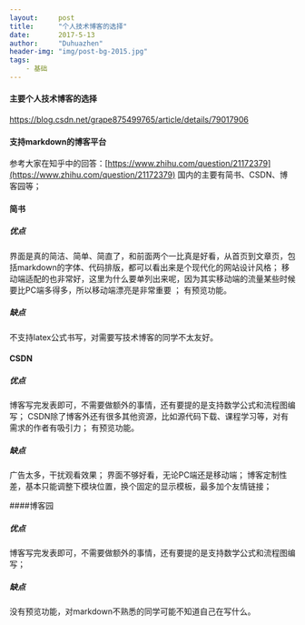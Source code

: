 ```yaml
---
layout:     post
title:      "个人技术博客的选择"
date:       2017-5-13
author:     "Duhuazhen"
header-img: "img/post-bg-2015.jpg"
tags:
    - 基础
---
```


#### 主要个人技术博客的选择
https://blog.csdn.net/grape875499765/article/details/79017906
#### 支持markdown的博客平台

参考大家在知乎中的回答：[https://www.zhihu.com/question/21172379](https://www.zhihu.com/question/21172379)
国内的主要有简书、CSDN、博客园等；
#### 简书
##### 优点 
界面是真的简洁、简单、简直了，和前面两个一比真是好看，从首页到文章页，包括markdown的字体、代码排版，都可以看出来是个现代化的网站设计风格；
移动端适配的也非常好，这里为什么要单列出来呢，因为其实移动端的流量某些时候要比PC端多得多，所以移动端漂亮是非常重要 ；
有预览功能。
##### 缺点
不支持latex公式书写，对需要写技术博客的同学不太友好。

#### CSDN
##### 优点 
博客写完发表即可，不需要做额外的事情，还有要提的是支持数学公式和流程图编写；
CSDN除了博客外还有很多其他资源，比如源代码下载、课程学习等，对有需求的作者有吸引力；
有预览功能。
##### 缺点
广告太多，干扰观看效果；
界面不够好看，无论PC端还是移动端；
博客定制性差，基本只能调整下模块位置，换个固定的显示模板，最多加个友情链接；


####博客园
##### 优点 
博客写完发表即可，不需要做额外的事情，还有要提的是支持数学公式和流程图编写；
##### 缺点
没有预览功能，对markdown不熟悉的同学可能不知道自己在写什么。
